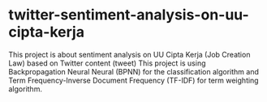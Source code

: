 # twitter-sentiment-analysis-on-uu-cipta-kerja
This project is about sentiment analysis on UU Cipta Kerja (Job Creation Law) based on Twitter content (tweet)
This project is using Backpropagation Neural Neural (BPNN) for the classification algorithm and Term Frequency-Inverse Document Frequency (TF-IDF) for term weighting algorithm.
